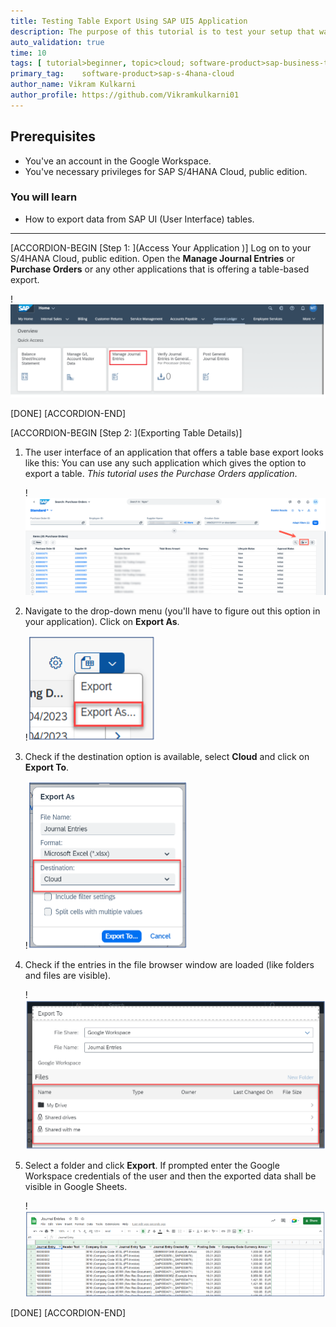 ```yaml
---
title: Testing Table Export Using SAP UI5 Application
description: The purpose of this tutorial is to test your setup that was created in the previous tutorial series by exporting data from SAP S/4HANA Cloud, public edition to Google Sheets.
auto_validation: true
time: 10
tags: [ tutorial>beginner, topic>cloud; software-product>sap-business-technology-platform, software-product>sap-s-4hana; topic>Google Workspace; topic>SAPUI5, software-product>sap-document-management-service]
primary_tag: 	software-product>sap-s-4hana-cloud
author_name: Vikram Kulkarni
author_profile: https://github.com/Vikramkulkarni01
---
```

## Prerequisites

- You've an account in the Google Workspace.
- You've necessary privileges for SAP S/4HANA Cloud, public edition.

### You will learn

- How to export data from SAP UI (User Interface) tables.

---
[ACCORDION-BEGIN [Step 1: ](Access Your Application )]
Log on to your S/4HANA Cloud, public edition. Open the **Manage Journal Entries** or **Purchase Orders** or any other applications that is offering a table-based export.

  !![Accessing System](LogOntoS4HANACloud.png)


[DONE]
[ACCORDION-END]

[ACCORDION-BEGIN [Step 2: ](Exporting Table Details)]
1. The user interface of an application that offers a table base export looks like this: You can use any such application which gives the option to export a table. *This tutorial uses the Purchase Orders application*.

    !![Table](LogOntoS4HANACloud2.1.png)

2. Navigate to the drop-down menu (you'll have to figure out this option in your application). Click on **Export As**.

    !![Export](ExportAs.png)

3. Check if the destination option is available, select **Cloud** and click on **Export To**.

    !![Destination to Export](Destination_cloud.png)

4. Check if the entries in the file browser window are loaded (like folders and files are visible).

    !![ExportTo](ExportTo.png)

5. Select a folder and click **Export**. If prompted enter the Google Workspace credentials of the user and then the exported data shall be visible in Google Sheets.

    !![ExcelSheet](JournalEntries_excel.png)

[DONE]
[ACCORDION-END]
